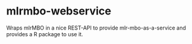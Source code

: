 # mlrmbo-webservice
Wraps mlrMBO in a nice REST-API to provide mlr-mbo-as-a-service and provides a R package to use it.
